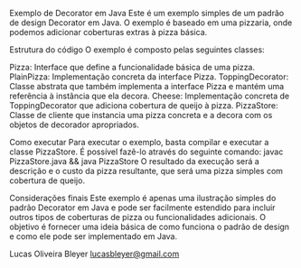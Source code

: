 Exemplo de Decorator em Java
Este é um exemplo simples de um padrão de design Decorator em Java. O exemplo é baseado em uma pizzaria, onde podemos adicionar coberturas extras à pizza básica.

Estrutura do código
O exemplo é composto pelas seguintes classes:

Pizza: Interface que define a funcionalidade básica de uma pizza.
PlainPizza: Implementação concreta da interface Pizza.
ToppingDecorator: Classe abstrata que também implementa a interface Pizza e mantém uma referência à instância que ela decora.
Cheese: Implementação concreta de ToppingDecorator que adiciona cobertura de queijo à pizza.
PizzaStore: Classe de cliente que instancia uma pizza concreta e a decora com os objetos de decorador apropriados.

Como executar
Para executar o exemplo, basta compilar e executar a classe PizzaStore. É possível fazê-lo através do seguinte comando:
javac PizzaStore.java && java PizzaStore
O resultado da execução será a descrição e o custo da pizza resultante, que será uma pizza simples com cobertura de queijo.

Considerações finais
Este exemplo é apenas uma ilustração simples do padrão Decorator em Java e pode ser facilmente estendido para incluir outros tipos de coberturas de pizza ou funcionalidades adicionais. O objetivo é fornecer uma ideia básica de como funciona o padrão de design e como ele pode ser implementado em Java.

Lucas Oliveira Bleyer 
lucasbleyer@gmail.com
